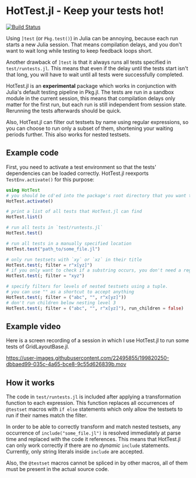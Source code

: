 # HotTest.jl - Keep your tests hot!

[![Build Status](https://github.com/jkrumbiegel/HotTest.jl/actions/workflows/CI.yml/badge.svg?branch=main)](https://github.com/jkrumbiegel/HotTest.jl/actions/workflows/CI.yml?query=branch%3Amain)

Using `]test` (or `Pkg.test()`) in Julia can be annoying, because each run starts a new Julia session.
That means compilation delays, and you don't want to wait long while testing to keep feedback loops short.

Another drawback of `]test` is that it always runs all tests specified in `test/runtests.jl`.
This means that even if the delay until the tests start isn't that long, you will have to wait until all tests were successfully completed.

HotTest.jl is an **experimental** package which works in conjunction with Julia's default testing pipeline in Pkg.jl.
The tests are run in a sandbox module in the current session, this means that compilation delays only matter for the first run, but each run is still independent from session state.
Rerunning the tests afterwards should be quick.

Also, HotTest.jl can filter out testsets by name using regular expressions, so you can choose to run only a subset of them, shortening your waiting periods further.
This also works for nested testsets.

## Example code

First, you need to activate a test environment so that the tests' dependencies can be loaded correctly.
HotTest.jl reexports `TestEnv.activate()` for this purpose:

```julia
using HotTest
# you should be cd'ed into the package's root directory that you want to test
HotTest.activate()

# print a list of all tests that HotTest.jl can find
HotTest.list()

# run all tests in `test/runtests.jl`
HotTest.test()

# run all tests in a manually specified location
HotTest.test("path_to/some_file.jl")

# only run testsets with `xy` or `xz` in their title
HotTest.test(; filter = r"x[yz]")
# if you only want to check if a substring occurs, you don't need a regex
HotTest.test(; filter = "xyz")

# specify filters for levels of nested testsets using a tuple.
# you can use "" as a shortcut to accept anything
HotTest.test(; filter = ("abc", "", r"x[yz]"))
# don't run children below nesting level 3
HotTest.test(; filter = ("abc", "", r"x[yz]"), run_children = false)
```

## Example video

Here is a screen recording of a session in which I use HotTest.jl to run some tests of GridLayoutBase.jl.

https://user-images.githubusercontent.com/22495855/199820250-dbbaed99-035c-4a65-bce8-9c55d626839b.mov

## How it works

The code in `test/runtests.jl` is included after applying a transformation function to each
expression.
This function replaces all occurrences of `@testset` macros with `if else` statements
which only allow the testsets to run if their names match the filter.

In order to be able to correctly transform and match nested testsets, any occurrence of
`include("some_file.jl")` is resolved immediately at parse time and replaced with the code it references.
This means that HotTest.jl can only work correctly if there are no _dynamic_ `include` statements.
Currently, only string literals inside `include` are accepted.

Also, the `@testset` macros cannot be spliced in by other macros, all of them must be present in the actual source code.
